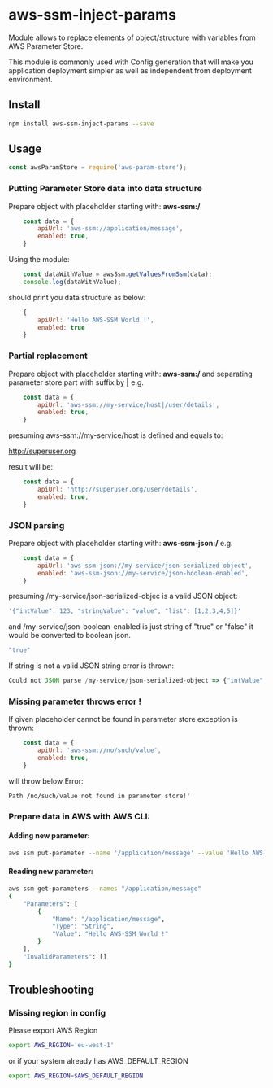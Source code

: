 # aws-ssm-inject-params

Module allows to replace elements of object/structure with variables from AWS Parameter Store.

This module is commonly used with Config generation that will make you application deployment simpler as well as independent from deployment environment.

## Install
```bash
npm install aws-ssm-inject-params --save
```

## Usage
```javascript
const awsParamStore = require('aws-param-store');
```

### Putting **Parameter Store** data into data structure

Prepare object with placeholder starting with: **aws-ssm:/**

```javascript
    const data = {
        apiUrl: 'aws-ssm://application/message',
        enabled: true,
    }
```

Using the module:
```javascript
    const dataWithValue = awsSsm.getValuesFromSsm(data);
    console.log(dataWithValue);
```

should print you data structure as below:
```javascript
    {
        apiUrl: 'Hello AWS-SSM World !',
        enabled: true
    }
```

### Partial replacement

Prepare object with placeholder starting with: **aws-ssm:/** and separating parameter store part with suffix  by **|**
e.g.
```javascript
    const data = {
        apiUrl: 'aws-ssm://my-service/host|/user/details',
        enabled: true,
    }
```

presuming aws-ssm://my-service/host is defined  and equals to:

http://superuser.org

result will be:
```javascript
    const data = {
        apiUrl: 'http://superuser.org/user/details',
        enabled: true,
    }
```

### JSON parsing

Prepare object with placeholder starting with: **aws-ssm-json:/**
e.g.
```javascript
    const data = {
        apiUrl: 'aws-ssm-json://my-service/json-serialized-object',
        enabled: 'aws-ssm-json://my-service/json-boolean-enabled',
    }
```

presuming /my-service/json-serialized-objec is a valid JSON object:

```javascript
'{"intValue": 123, "stringValue": "value", "list": [1,2,3,4,5]}'
```

and /my-service/json-boolean-enabled is just string of "true" or "false" it would be converted to boolean json.

```javascript
"true"
```

If string is not a valid JSON string error is thrown:
```javascript
Could not JSON parse /my-service/json-serialized-object => {"intValue": 123
```

### Missing parameter throws error !

If given placeholder cannot be found in parameter store exception is thrown:

```javascript
    const data = {
        apiUrl: 'aws-ssm://no/such/value',
        enabled: true,
    }
```
 will throw below Error:
 ```
 Path /no/such/value not found in parameter store!'
 ```

### Prepare data in AWS with AWS CLI:

#### Adding new parameter:
```bash
aws ssm put-parameter --name '/application/message' --value 'Hello AWS-SSM World !'  --type 'String'
```

#### Reading new parameter:
```bash
aws ssm get-parameters --names "/application/message"
{
    "Parameters": [
        {
            "Name": "/application/message",
            "Type": "String",
            "Value": "Hello AWS-SSM World !"
        }
    ],
    "InvalidParameters": []
}
```
## Troubleshooting
### Missing region in config
Please export AWS Region
```bash
export AWS_REGION='eu-west-1'
```
or if your system already has AWS_DEFAULT_REGION
```bash
export AWS_REGION=$AWS_DEFAULT_REGION
```



